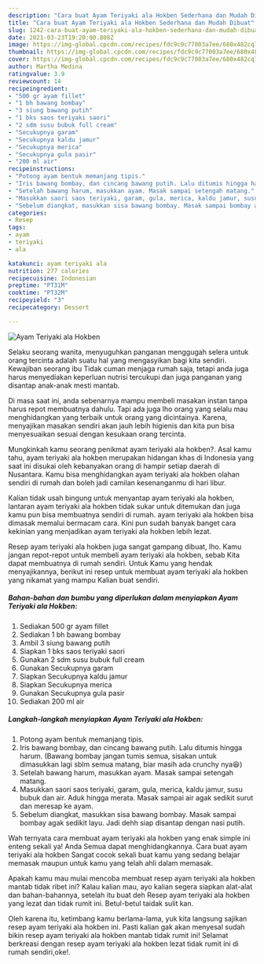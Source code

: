 ```yaml
---
description: "Cara buat Ayam Teriyaki ala Hokben Sederhana dan Mudah Dibuat"
title: "Cara buat Ayam Teriyaki ala Hokben Sederhana dan Mudah Dibuat"
slug: 1242-cara-buat-ayam-teriyaki-ala-hokben-sederhana-dan-mudah-dibuat
date: 2021-03-23T19:20:00.808Z
image: https://img-global.cpcdn.com/recipes/fdc9c9c77003a7ee/680x482cq70/ayam-teriyaki-ala-hokben-foto-resep-utama.jpg
thumbnail: https://img-global.cpcdn.com/recipes/fdc9c9c77003a7ee/680x482cq70/ayam-teriyaki-ala-hokben-foto-resep-utama.jpg
cover: https://img-global.cpcdn.com/recipes/fdc9c9c77003a7ee/680x482cq70/ayam-teriyaki-ala-hokben-foto-resep-utama.jpg
author: Martha Medina
ratingvalue: 3.9
reviewcount: 14
recipeingredient:
- "500 gr ayam fillet"
- "1 bh bawang bombay"
- "3 siung bawang putih"
- "1 bks saos teriyaki saori"
- "2 sdm susu bubuk full cream"
- "Secukupnya garam"
- "Secukupnya kaldu jamur"
- "Secukupnya merica"
- "Secukupnya gula pasir"
- "200 ml air"
recipeinstructions:
- "Potong ayam bentuk memanjang tipis."
- "Iris bawang bombay, dan cincang bawang putih. Lalu ditumis hingga harum. (Bawang bombay jangan tumis semua, sisakan untuk dimasukkan lagi sblm semua matang, biar masih ada crunchy nya😆)"
- "Setelah bawang harum, masukkan ayam. Masak sampai setengah matang."
- "Masukkan saori saos teriyaki, garam, gula, merica, kaldu jamur, susu bubuk dan air. Aduk hingga merata. Masak sampai air agak sedikit surut dan meresap ke ayam."
- "Sebelum diangkat, masukkan sisa bawang bombay. Masak sampai bombay agak sedikit layu. Jadi dehh siap disantap dengan nasi putih."
categories:
- Resep
tags:
- ayam
- teriyaki
- ala

katakunci: ayam teriyaki ala 
nutrition: 277 calories
recipecuisine: Indonesian
preptime: "PT31M"
cooktime: "PT32M"
recipeyield: "3"
recipecategory: Dessert

---
```



![Ayam Teriyaki ala Hokben](https://img-global.cpcdn.com/recipes/fdc9c9c77003a7ee/680x482cq70/ayam-teriyaki-ala-hokben-foto-resep-utama.jpg)

Selaku seorang wanita, menyuguhkan panganan menggugah selera untuk orang tercinta adalah suatu hal yang mengasyikan bagi kita sendiri. Kewajiban seorang ibu Tidak cuman menjaga rumah saja, tetapi anda juga harus menyediakan keperluan nutrisi tercukupi dan juga panganan yang disantap anak-anak mesti mantab.

Di masa  saat ini, anda sebenarnya mampu membeli masakan instan tanpa harus repot membuatnya dahulu. Tapi ada juga lho orang yang selalu mau menghidangkan yang terbaik untuk orang yang dicintainya. Karena, menyajikan masakan sendiri akan jauh lebih higienis dan kita pun bisa menyesuaikan sesuai dengan kesukaan orang tercinta. 



Mungkinkah kamu seorang penikmat ayam teriyaki ala hokben?. Asal kamu tahu, ayam teriyaki ala hokben merupakan hidangan khas di Indonesia yang saat ini disukai oleh kebanyakan orang di hampir setiap daerah di Nusantara. Kamu bisa menghidangkan ayam teriyaki ala hokben olahan sendiri di rumah dan boleh jadi camilan kesenanganmu di hari libur.

Kalian tidak usah bingung untuk menyantap ayam teriyaki ala hokben, lantaran ayam teriyaki ala hokben tidak sukar untuk ditemukan dan juga kamu pun bisa membuatnya sendiri di rumah. ayam teriyaki ala hokben bisa dimasak memalui bermacam cara. Kini pun sudah banyak banget cara kekinian yang menjadikan ayam teriyaki ala hokben lebih lezat.

Resep ayam teriyaki ala hokben juga sangat gampang dibuat, lho. Kamu jangan repot-repot untuk membeli ayam teriyaki ala hokben, sebab Kita dapat membuatnya di rumah sendiri. Untuk Kamu yang hendak menyajikannya, berikut ini resep untuk membuat ayam teriyaki ala hokben yang nikamat yang mampu Kalian buat sendiri.

<!--inarticleads1-->

##### Bahan-bahan dan bumbu yang diperlukan dalam menyiapkan Ayam Teriyaki ala Hokben:

1. Sediakan 500 gr ayam fillet
1. Sediakan 1 bh bawang bombay
1. Ambil 3 siung bawang putih
1. Siapkan 1 bks saos teriyaki saori
1. Gunakan 2 sdm susu bubuk full cream
1. Gunakan Secukupnya garam
1. Siapkan Secukupnya kaldu jamur
1. Siapkan Secukupnya merica
1. Gunakan Secukupnya gula pasir
1. Sediakan 200 ml air




<!--inarticleads2-->

##### Langkah-langkah menyiapkan Ayam Teriyaki ala Hokben:

1. Potong ayam bentuk memanjang tipis.
1. Iris bawang bombay, dan cincang bawang putih. Lalu ditumis hingga harum. (Bawang bombay jangan tumis semua, sisakan untuk dimasukkan lagi sblm semua matang, biar masih ada crunchy nya😆)
1. Setelah bawang harum, masukkan ayam. Masak sampai setengah matang.
1. Masukkan saori saos teriyaki, garam, gula, merica, kaldu jamur, susu bubuk dan air. Aduk hingga merata. Masak sampai air agak sedikit surut dan meresap ke ayam.
1. Sebelum diangkat, masukkan sisa bawang bombay. Masak sampai bombay agak sedikit layu. Jadi dehh siap disantap dengan nasi putih.




Wah ternyata cara membuat ayam teriyaki ala hokben yang enak simple ini enteng sekali ya! Anda Semua dapat menghidangkannya. Cara buat ayam teriyaki ala hokben Sangat cocok sekali buat kamu yang sedang belajar memasak maupun untuk kamu yang telah ahli dalam memasak.

Apakah kamu mau mulai mencoba membuat resep ayam teriyaki ala hokben mantab tidak ribet ini? Kalau kalian mau, ayo kalian segera siapkan alat-alat dan bahan-bahannya, setelah itu buat deh Resep ayam teriyaki ala hokben yang lezat dan tidak rumit ini. Betul-betul taidak sulit kan. 

Oleh karena itu, ketimbang kamu berlama-lama, yuk kita langsung sajikan resep ayam teriyaki ala hokben ini. Pasti kalian gak akan menyesal sudah bikin resep ayam teriyaki ala hokben mantab tidak rumit ini! Selamat berkreasi dengan resep ayam teriyaki ala hokben lezat tidak rumit ini di rumah sendiri,oke!.

